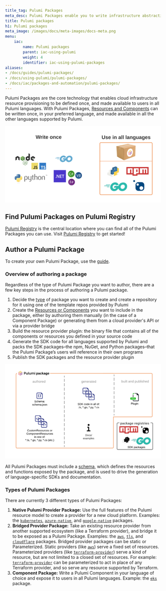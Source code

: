 ```yaml
---
title_tag: Pulumi Packages
meta_desc: Pulumi Packages enable you to write infrastructure abstractions once in TypeScript, C#, Go, or Python and make them available for use in any Pulumi language.
title: Pulumi packages
h1: Pulumi packages
meta_image: /images/docs/meta-images/docs-meta.png
menu:
    iac:
        name: Pulumi packages
        parent: iac-using-pulumi
        weight: 4
        identifier: iac-using-pulumi-packages
aliases:
- /docs/guides/pulumi-packages/
- /docs/using-pulumi/pulumi-packages/
- /docs/iac/packages-and-automation/pulumi-packages/
---
```


Pulumi Packages are the core technology that enables cloud infrastructure resource provisioning to be defined once, and made available to users in all Pulumi languages. With Pulumi Packages, [Resources and Components](/docs/concepts/resources/) can be written once, in your preferred language, and made available in all the other languages supported by Pulumi.

![A diagram showing how Pulumi Package code can be authored in one language and made available in all other languages supported by Pulumi](img/pulumi-package-overview.png)

## Find Pulumi Packages on Pulumi Registry

[Pulumi Registry](/registry/) is the central location where you can find all of the Pulumi Packages you can use. Visit [Pulumi Registry](/registry/) to get started!

## Author a Pulumi Package

To create your own Pulumi Package, use the [guide](/docs/using-pulumi/pulumi-packages/how-to-author/).

### Overview of authoring a package

Regardless of the type of Pulumi Package you want to author, there are a few key steps in the process of authoring a Pulumi package.

1. Decide the [type](#types-of-pulumi-packages) of package you want to create and create a repository for it using one of the template repos provided by Pulumi
1. Create the [Resources or Components](/docs/concepts/resources/) you want to include in the package, either by authoring them manually (in the case of a Component Package) or generating them from a cloud provider's API or via a provider bridge
1. Build the resource provider plugin: the binary file that contains all of the components or resources you defined in your source code
1. Generate the SDK code for all languages supported by Pulumi and packs the SDK packages–the npm, NuGet, and Python packages–that the Pulumi Package’s users will reference in their own programs
1. Publish the SDK packages and the resource provider plugin

![A graphic representation of the steps listed above](img/pulumi-package-concepts.png)

All Pulumi Packages must include a [schema](/docs/using-pulumi/pulumi-packages/schema/), which defines the resources and functions exposed by the package, and is used to drive the generation of language-specific SDKs and documentation.

### Types of Pulumi Packages

There are currently 3 different types of Pulumi Packages:

1. **Native Pulumi Provider Package:** Use the full features of the Pulumi resource model to create a provider for a new cloud platform. Examples: the [`kubernetes`](/registry/packages/kubernetes), [`azure-native`](/registry/packages/azure-native), and [`google-native`](/registry/packages/google-native) packages.
2. **Bridged Provider Package:** Take an existing resource provider from another supported ecosystem (like a Terraform provider), and bridge it to be exposed as a Pulumi Package. Examples: the [`aws`](/registry/packages/aws), [`tls`](/registry/packages/tls), and [`cloudflare`](/registry/packages/cloudflare) packages. Bridged provider packages can be static or Parameterized. Static providers (like [`aws`](/registry/packages/aws)) serve a fixed set of resources. Parameterized providers (like [`terraform-provider`](/registry/packages/terraform-provider)) serve a kind of resource, but are not limited to a closed set of resources. For example: [`terraform-provider`](/registry/packages/terraform-provider) can be parameterized to act in place of any Terraform provider, and so serve any resource supported by Terraform.
3. **Component Package:** Write a Pulumi Component in your language of choice and expose it to users in all Pulumi languages. Example: the [`eks`](/registry/packages/eks) package.
